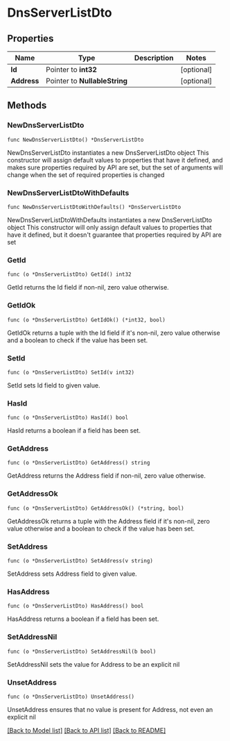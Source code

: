 # DnsServerListDto

## Properties

Name | Type | Description | Notes
------------ | ------------- | ------------- | -------------
**Id** | Pointer to **int32** |  | [optional] 
**Address** | Pointer to **NullableString** |  | [optional] 

## Methods

### NewDnsServerListDto

`func NewDnsServerListDto() *DnsServerListDto`

NewDnsServerListDto instantiates a new DnsServerListDto object
This constructor will assign default values to properties that have it defined,
and makes sure properties required by API are set, but the set of arguments
will change when the set of required properties is changed

### NewDnsServerListDtoWithDefaults

`func NewDnsServerListDtoWithDefaults() *DnsServerListDto`

NewDnsServerListDtoWithDefaults instantiates a new DnsServerListDto object
This constructor will only assign default values to properties that have it defined,
but it doesn't guarantee that properties required by API are set

### GetId

`func (o *DnsServerListDto) GetId() int32`

GetId returns the Id field if non-nil, zero value otherwise.

### GetIdOk

`func (o *DnsServerListDto) GetIdOk() (*int32, bool)`

GetIdOk returns a tuple with the Id field if it's non-nil, zero value otherwise
and a boolean to check if the value has been set.

### SetId

`func (o *DnsServerListDto) SetId(v int32)`

SetId sets Id field to given value.

### HasId

`func (o *DnsServerListDto) HasId() bool`

HasId returns a boolean if a field has been set.

### GetAddress

`func (o *DnsServerListDto) GetAddress() string`

GetAddress returns the Address field if non-nil, zero value otherwise.

### GetAddressOk

`func (o *DnsServerListDto) GetAddressOk() (*string, bool)`

GetAddressOk returns a tuple with the Address field if it's non-nil, zero value otherwise
and a boolean to check if the value has been set.

### SetAddress

`func (o *DnsServerListDto) SetAddress(v string)`

SetAddress sets Address field to given value.

### HasAddress

`func (o *DnsServerListDto) HasAddress() bool`

HasAddress returns a boolean if a field has been set.

### SetAddressNil

`func (o *DnsServerListDto) SetAddressNil(b bool)`

 SetAddressNil sets the value for Address to be an explicit nil

### UnsetAddress
`func (o *DnsServerListDto) UnsetAddress()`

UnsetAddress ensures that no value is present for Address, not even an explicit nil

[[Back to Model list]](../README.md#documentation-for-models) [[Back to API list]](../README.md#documentation-for-api-endpoints) [[Back to README]](../README.md)


